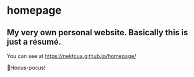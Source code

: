 # homepage
## My very own personal website. Basically this is just a résumé.
You can see at https://nektoua.github.io/homepage/

🧙Hocus-pocus!
